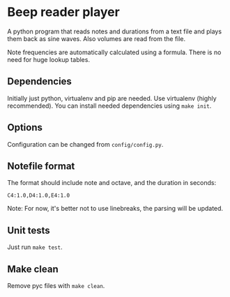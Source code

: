 # Beep reader player

A python program that reads notes and durations from a text file and plays them back as sine waves. Also volumes are read from the file.

Note frequencies are automatically calculated using a formula. There is no need for huge lookup tables.

## Dependencies

Initially just python, virtualenv and pip are needed. Use virtualenv (highly recommended). You can install needed dependencies using `make init`.

## Options

Configuration can be changed from `config/config.py`.

## Notefile format

The format should include note and octave, and the duration in seconds:

`C4:1.0,D4:1.0,E4:1.0`

Note: For now, it's better not to use linebreaks, the parsing will be updated.

## Unit tests

Just run `make test`.

## Make clean

Remove pyc files with `make clean`.
